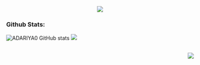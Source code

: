 <div align="center">
  <img src="https://github.com/user-attachments/assets/8c190dd5-9642-45e3-a6e7-dffd587ae95e">
</div>

<h3>Github Stats:</h3>

![ADARIYA0 GitHub stats](https://github-readme-stats.vercel.app/api?username=adariya0&show_icons=true&theme=transparent)
  <img src="https://github-readme-stats.vercel.app/api/top-langs/?username=adariya0&show_icons=true&icon_color=d9d9d9&theme=dark&border_color=white&bg_color=0d1117" />

<br>

<img align="right" src="https://komarev.com/ghpvc/?username=adariya0&style=for-the-badge" />
